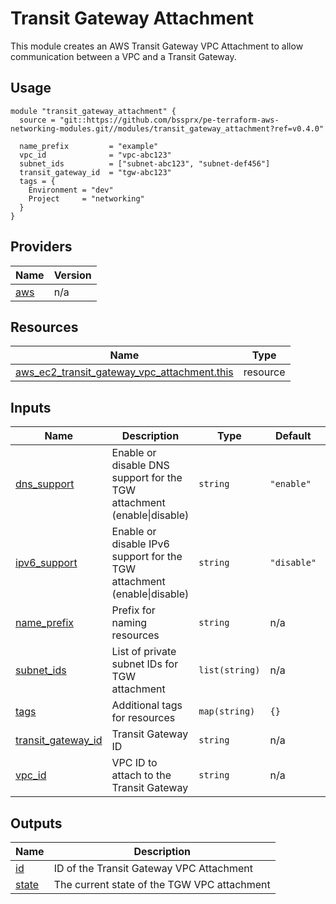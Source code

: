 # Transit Gateway Attachment

This module creates an AWS Transit Gateway VPC Attachment to allow communication between a VPC and a Transit Gateway.

## Usage

```hcl
module "transit_gateway_attachment" {
  source = "git::https://github.com/bssprx/pe-terraform-aws-networking-modules.git//modules/transit_gateway_attachment?ref=v0.4.0"

  name_prefix         = "example"
  vpc_id              = "vpc-abc123"
  subnet_ids          = ["subnet-abc123", "subnet-def456"]
  transit_gateway_id  = "tgw-abc123"
  tags = {
    Environment = "dev"
    Project     = "networking"
  }
}
```
<!-- BEGIN_TF_DOCS -->


## Providers

| Name | Version |
|------|---------|
| <a name="provider_aws"></a> [aws](#provider\_aws) | n/a |

## Resources

| Name | Type |
|------|------|
| [aws_ec2_transit_gateway_vpc_attachment.this](https://registry.terraform.io/providers/hashicorp/aws/latest/docs/resources/ec2_transit_gateway_vpc_attachment) | resource |

## Inputs

| Name | Description | Type | Default | Required |
|------|-------------|------|---------|:--------:|
| <a name="input_dns_support"></a> [dns\_support](#input\_dns\_support) | Enable or disable DNS support for the TGW attachment (enable\|disable) | `string` | `"enable"` | no |
| <a name="input_ipv6_support"></a> [ipv6\_support](#input\_ipv6\_support) | Enable or disable IPv6 support for the TGW attachment (enable\|disable) | `string` | `"disable"` | no |
| <a name="input_name_prefix"></a> [name\_prefix](#input\_name\_prefix) | Prefix for naming resources | `string` | n/a | yes |
| <a name="input_subnet_ids"></a> [subnet\_ids](#input\_subnet\_ids) | List of private subnet IDs for TGW attachment | `list(string)` | n/a | yes |
| <a name="input_tags"></a> [tags](#input\_tags) | Additional tags for resources | `map(string)` | `{}` | no |
| <a name="input_transit_gateway_id"></a> [transit\_gateway\_id](#input\_transit\_gateway\_id) | Transit Gateway ID | `string` | n/a | yes |
| <a name="input_vpc_id"></a> [vpc\_id](#input\_vpc\_id) | VPC ID to attach to the Transit Gateway | `string` | n/a | yes |

## Outputs

| Name | Description |
|------|-------------|
| <a name="output_id"></a> [id](#output\_id) | ID of the Transit Gateway VPC Attachment |
| <a name="output_state"></a> [state](#output\_state) | The current state of the TGW VPC attachment |
<!-- END_TF_DOCS -->
